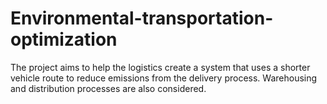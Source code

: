 # Environmental-transportation-optimization
The project aims to help the logistics create a system that uses a shorter vehicle route to reduce emissions from the delivery process. Warehousing and distribution processes are also considered.
